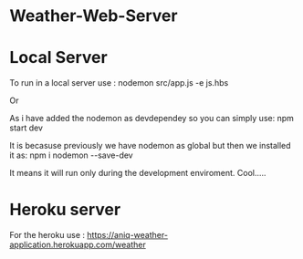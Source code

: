 # Weather-Web-Server

# Local Server
To run in a local server use : nodemon src/app.js -e js.hbs

Or

As i have added the nodemon as devdependey so you can simply use: npm start dev

It is becasuse previously we have nodemon as global but then we installed it as: npm i nodemon --save-dev

It means it will run only during the development enviroment. Cool.....


# Heroku server
For the heroku use : https://aniq-weather-application.herokuapp.com/weather

